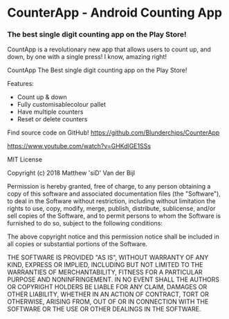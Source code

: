 # CounterApp - Android Counting App
### The best single digit counting app on the Play Store!

CountApp is a revolutionary new app that allows users to count up, and down, by one with a single press! I know, amazing right!

CountApp
The Best single digit counting app on the Play Store!

Features:
 
* Count up & down
* Fully customisablecolour pallet 
* Have multiple counters
* Reset or delete counters

Find source code on GitHub!
https://github.com/Blunderchips/CounterApp

https://www.youtube.com/watch?v=GHKdlGE1SSs

MIT License

Copyright (c) 2018 Matthew 'siD' Van der Bijl

Permission is hereby granted, free of charge, to any person obtaining a copy
of this software and associated documentation files (the "Software"), to deal
in the Software without restriction, including without limitation the rights
to use, copy, modify, merge, publish, distribute, sublicense, and/or sell
copies of the Software, and to permit persons to whom the Software is
furnished to do so, subject to the following conditions:

The above copyright notice and this permission notice shall be included in all
copies or substantial portions of the Software.

THE SOFTWARE IS PROVIDED "AS IS", WITHOUT WARRANTY OF ANY KIND, EXPRESS OR
IMPLIED, INCLUDING BUT NOT LIMITED TO THE WARRANTIES OF MERCHANTABILITY,
FITNESS FOR A PARTICULAR PURPOSE AND NONINFRINGEMENT. IN NO EVENT SHALL THE
AUTHORS OR COPYRIGHT HOLDERS BE LIABLE FOR ANY CLAIM, DAMAGES OR OTHER
LIABILITY, WHETHER IN AN ACTION OF CONTRACT, TORT OR OTHERWISE, ARISING FROM,
OUT OF OR IN CONNECTION WITH THE SOFTWARE OR THE USE OR OTHER DEALINGS IN THE
SOFTWARE.
